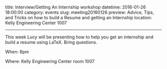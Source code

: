 title: Interview/Getting An Internship workshop
datetime: 2016-01-26 18:00:00
category: events
slug: meeting20160126
preview: Advice, Tips, and Tricks on how to build a Resume and getting an Internship
location: Kelly Engineering Center 1007

---

This week Lucy will be presenting how to help you get an internship and build a
resume using LaTeX. Bring questions.

When: 6pm

Where: Kelly Engineering Center room 1007
